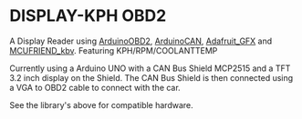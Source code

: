 # DISPLAY-KPH OBD2

A Display Reader using [ArduinoOBD2](https://github.com/sandeepmistry/arduino-OBD2), [ArduinoCAN](https://github.com/sandeepmistry/arduino-CAN), [Adafruit_GFX]() and [MCUFRIEND_kbv]().
Featuring KPH/RPM/COOLANTTEMP

Currently using a Arduino UNO with a CAN Bus Shield MCP2515 and a TFT 3.2 inch display on the Shield. The CAN Bus Shield is then connected using a VGA to OBD2 cable to connect with the car.

See the library's above for compatible hardware.
